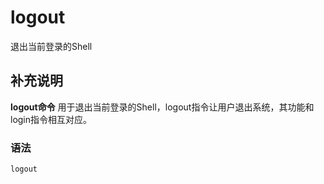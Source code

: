 # logout

退出当前登录的Shell

## 补充说明

**logout命令** 用于退出当前登录的Shell，logout指令让用户退出系统，其功能和login指令相互对应。

### 语法

```text
logout
```

